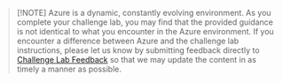> [!NOTE] Azure is a dynamic, constantly evolving environment. As you complete your challenge lab, you may find that the provided guidance is not identical to what you encounter in the Azure environment. If you encounter a difference between Azure and the challenge lab instructions, please let us know by submitting feedback directly to <a href = "https://supportrequest.learnondemandsystems.com/sf.php?s=123formbuilder-5553155&control66068515=@Lab.User.Email&control66068522=@Lab.LabInstance.Id&control66608830=@Lab.LabProfile.Id&control66068513=@lab.User.FirstName&control66068514=@lab.User.LastName&control66068517=@lab.User.Organization.Name" target="_blank" Title="Challenge Lab Feedback" id="lab-disclaimer-custom-url">Challenge Lab Feedback</a> so that we may update the content in as timely a manner as possible.
